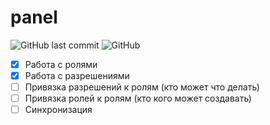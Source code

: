 # panel

![GitHub last commit](https://img.shields.io/github/last-commit/3crabs/panel?style=plastic)
![GitHub](https://img.shields.io/github/license/3crabs/panel?style=plastic)

- [x] Работа с ролями
- [x] Работа с разрешениями
- [ ] Привязка разрешений к ролям (кто может что делать)
- [ ] Привязка ролей к ролям (кто кого может создавать)
- [ ] Синхронизация
